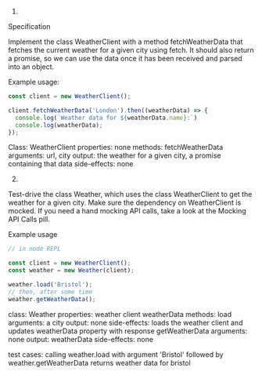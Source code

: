 1.

Specification

Implement the class WeatherClient with a method fetchWeatherData that fetches the current weather for a given city using fetch. It should also return a promise, so we can use the data once it has been received and parsed into an object.

Example usage:
```javascript
const client = new WeatherClient();

client.fetchWeatherData('London').then((weatherData) => {
  console.log(`Weather data for ${weatherData.name}:`)
  console.log(weatherData);
});
```
Class: WeatherClient
properties: none
methods: fetchWeatherData
    arguments: url, city
    output: the weather for a given city, a promise containing that data
    side-effects: none


2.

Test-drive the class Weather, which uses the class WeatherClient to get the weather for a given city. Make sure the dependency on WeatherClient is mocked. If you need a hand mocking API calls, take a look at the Mocking API Calls pill.

Example usage
```javascript
// in node REPL

const client = new WeatherClient();
const weather = new Weather(client);

weather.load('Bristol');
// then, after some time
weather.getWeatherData();
```

class: Weather
    properties: 
        weather client
        weatherData
    methods:
        load
            arguments: a city
            output: none
            side-effects: loads the weather client and updates weatherData property with response
        getWeatherData
            arguments: none
            output: weatherData
            side-effects: none

test cases:
calling weather.load with argument 'Bristol'
followed by weather.getWeatherData
returns weather data for bristol
